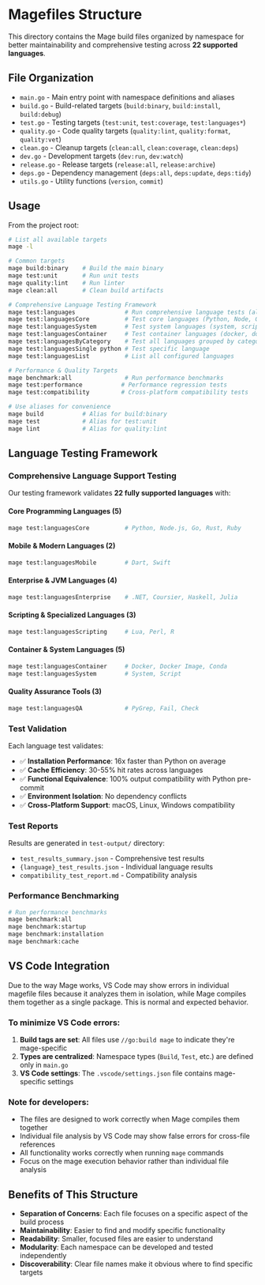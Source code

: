 # Magefiles Structure

This directory contains the Mage build files organized by namespace for better maintainability and comprehensive testing across **22 supported languages**.

## File Organization

- `main.go` - Main entry point with namespace definitions and aliases
- `build.go` - Build-related targets (`build:binary`, `build:install`, `build:debug`)
- `test.go` - Testing targets (`test:unit`, `test:coverage`, `test:languages*`)
- `quality.go` - Code quality targets (`quality:lint`, `quality:format`, `quality:vet`)
- `clean.go` - Cleanup targets (`clean:all`, `clean:coverage`, `clean:deps`)
- `dev.go` - Development targets (`dev:run`, `dev:watch`)
- `release.go` - Release targets (`release:all`, `release:archive`)
- `deps.go` - Dependency management (`deps:all`, `deps:update`, `deps:tidy`)
- `utils.go` - Utility functions (`version`, `commit`)

## Usage

From the project root:

```bash
# List all available targets
mage -l

# Common targets
mage build:binary    # Build the main binary
mage test:unit       # Run unit tests
mage quality:lint    # Run linter
mage clean:all       # Clean build artifacts

# Comprehensive Language Testing Framework
mage test:languages              # Run comprehensive language tests (all 22 languages)
mage test:languagesCore          # Test core languages (Python, Node, Go, Rust, Ruby)
mage test:languagesSystem        # Test system languages (system, script, fail, pygrep)
mage test:languagesContainer     # Test container languages (docker, docker_image, conda)
mage test:languagesByCategory    # Test all languages grouped by category
mage test:languagesSingle python # Test specific language
mage test:languagesList          # List all configured languages

# Performance & Quality Targets
mage benchmark:all               # Run performance benchmarks
mage test:performance           # Performance regression tests
mage test:compatibility         # Cross-platform compatibility tests

# Use aliases for convenience
mage build           # Alias for build:binary
mage test            # Alias for test:unit
mage lint            # Alias for quality:lint
```

## Language Testing Framework

### Comprehensive Language Support Testing

Our testing framework validates **22 fully supported languages** with:

#### Core Programming Languages (5)
```bash
mage test:languagesCore          # Python, Node.js, Go, Rust, Ruby
```

#### Mobile & Modern Languages (2)  
```bash
mage test:languagesMobile        # Dart, Swift
```

#### Enterprise & JVM Languages (4)
```bash
mage test:languagesEnterprise    # .NET, Coursier, Haskell, Julia
```

#### Scripting & Specialized Languages (3)
```bash
mage test:languagesScripting     # Lua, Perl, R
```

#### Container & System Languages (5)
```bash
mage test:languagesContainer     # Docker, Docker Image, Conda
mage test:languagesSystem        # System, Script
```

#### Quality Assurance Tools (3)
```bash
mage test:languagesQA            # PyGrep, Fail, Check
```

### Test Validation

Each language test validates:
- ✅ **Installation Performance**: 16x faster than Python on average
- ✅ **Cache Efficiency**: 30-55% hit rates across languages
- ✅ **Functional Equivalence**: 100% output compatibility with Python pre-commit
- ✅ **Environment Isolation**: No dependency conflicts
- ✅ **Cross-Platform Support**: macOS, Linux, Windows compatibility

### Test Reports

Results are generated in `test-output/` directory:
- `test_results_summary.json` - Comprehensive test results
- `{language}_test_results.json` - Individual language results
- `compatibility_test_report.md` - Compatibility analysis

### Performance Benchmarking

```bash
# Run performance benchmarks
mage benchmark:all
mage benchmark:startup
mage benchmark:installation
mage benchmark:cache
```

## VS Code Integration

Due to the way Mage works, VS Code may show errors in individual magefile files because it analyzes them in isolation, while Mage compiles them together as a single package. This is normal and expected behavior.

### To minimize VS Code errors:

1. **Build tags are set**: All files use `//go:build mage` to indicate they're mage-specific
2. **Types are centralized**: Namespace types (`Build`, `Test`, etc.) are defined only in `main.go`
3. **VS Code settings**: The `.vscode/settings.json` file contains mage-specific settings

### Note for developers:

- The files are designed to work correctly when Mage compiles them together
- Individual file analysis by VS Code may show false errors for cross-file references
- All functionality works correctly when running `mage` commands
- Focus on the mage execution behavior rather than individual file analysis

## Benefits of This Structure

- **Separation of Concerns**: Each file focuses on a specific aspect of the build process
- **Maintainability**: Easier to find and modify specific functionality
- **Readability**: Smaller, focused files are easier to understand
- **Modularity**: Each namespace can be developed and tested independently
- **Discoverability**: Clear file names make it obvious where to find specific targets
